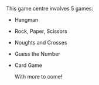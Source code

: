 This game centre involves 5 games:

- Hangman
- Rock, Paper, Scissors
- Noughts and Crosses
- Guess the Number
- Card Game

  With more to come!

